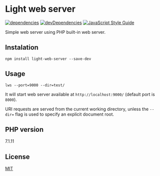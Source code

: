 # Light web server
[![dependencies](https://david-dm.org/ivan-rozhon/light-web-server.svg?style=flat-square)](https://david-dm.org/ivan-rozhon/light-web-server)
[![devDependencies](https://david-dm.org/ivan-rozhon/light-web-server/dev-status.svg?style=flat-square)](https://david-dm.org/ivan-rozhon/light-web-server#info=devDependencies)
[![JavaScript Style Guide](https://img.shields.io/badge/code_style-standard-brightgreen.svg?style=flat-square)](https://standardjs.com)

Simple web server using PHP built-in web server.

## Instalation
```
npm install light-web-server --save-dev
```

## Usage
```
lws --port=9000 --dir=test/
```

It will start web server available at `http://localhost:9000/` (default port is `8000`).

URI requests are served from the current working directory, unless the `--dir=` flag is used to specify an explicit document root.

## PHP version
7.1.11

## License
[MIT](LICENSE)